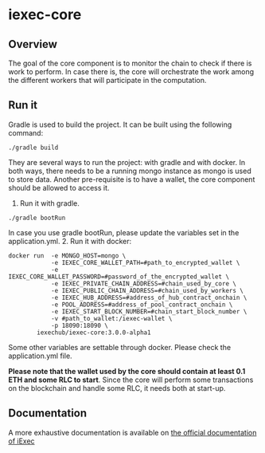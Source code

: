 # iexec-core

## Overview

The goal of the core component is to monitor the chain to check if there is work to perform. In case there is, the core will orchestrate the work among the different workers that will participate in the computation.

## Run it

Gradle is used to build the project. It can be built using the following command:
```
./gradle build
```
They are several ways to run the project: with gradle and with docker. In both ways, there needs to be a running mongo instance as mongo is used to store data. Another pre-requisite is to have a wallet, the core component should be allowed to access it.
1. Run it with gradle.
```
./gradle bootRun
```
In case you use gradle bootRun, please update the variables set in the application.yml.
2. Run it with docker:
```
docker run  -e MONGO_HOST=mongo \
            -e IEXEC_CORE_WALLET_PATH=#path_to_encrypted_wallet \
            -e IEXEC_CORE_WALLET_PASSWORD=#password_of_the_encrypted_wallet \
            -e IEXEC_PRIVATE_CHAIN_ADDRESS=#chain_used_by_core \
            -e IEXEC_PUBLIC_CHAIN_ADDRESS=#chain_used_by_workers \
            -e IEXEC_HUB_ADDRESS=#address_of_hub_contract_onchain \
            -e POOL_ADDRESS=#address_of_pool_contract_onchain \
            -e IEXEC_START_BLOCK_NUMBER=#chain_start_block_number \
            -v #path_to_wallet:/iexec-wallet \
            -p 18090:18090 \
    	iexechub/iexec-core:3.0.0-alpha1
```
Some other variables are settable through docker. Please check the application.yml file.

**Please note that the wallet used by the core should contain at least 0.1 ETH and some RLC to start**.
Since the core will perform some transactions on the blockchain and handle some RLC, it needs both at start-up.

## Documentation

A more exhaustive documentation is available on [the official documentation of iExec](https://docs.iex.ec/)
